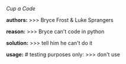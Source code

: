 _Cup a Code_

**authors:** 
    >>> Bryce Frost & Luke Sprangers

**reason:** 
    >>> Bryce can't code in python

**solution:** 
    >>> tell him he can't do it


**usage:** 
    # testing purposes only:
        >>> don't use